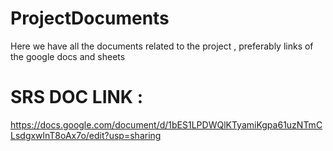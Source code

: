 # ProjectDocuments
Here we have all the documents related to the project , preferably links of the google docs and sheets 



# SRS DOC LINK : 
https://docs.google.com/document/d/1bES1LPDWQlKTyamiKgpa61uzNTmCLsdgxwlnT8oAx7o/edit?usp=sharing


